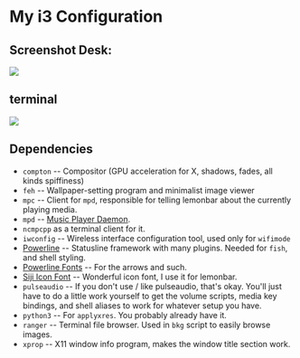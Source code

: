 # My i3 Configuration 


## Screenshot Desk:
![](https://raw.githubusercontent.com/magdeoz/i3-Arch-config/master/screen/2016-04-06-185606_1366x768_scrot.png)

## terminal
![](https://raw.githubusercontent.com/magdeoz/i3-Arch-config/master/screen/2016-05-10-162055_1366x768_scrot.png)

## Dependencies

* `compton` -- Compositor (GPU acceleration for X, shadows, fades, all kinds spiffiness)
* `feh` -- Wallpaper-setting program and minimalist image viewer
* `mpc` -- Client for `mpd`, responsible for telling lemonbar about the currently playing media.
* `mpd` -- [Music Player Daemon](https://wiki.archlinux.org/index.php/Music_Player_Daemon#Setup).
* `ncmpcpp` as a terminal client for it.
* `iwconfig` -- Wireless interface configuration tool, used only for `wifimode`
* [Powerline](http://powerline.readthedocs.org/en/master/) -- Statusline framework with many plugins. Needed for `fish`, and shell styling.
* [Powerline Fonts](https://github.com/powerline/fonts) -- For the arrows and such.
* [Siji Icon Font](https://github.com/gstk/siji) -- Wonderful icon font, I use it for lemonbar.
* `pulseaudio` -- If you don't use / like pulseaudio, that's okay. You'll just have to do a little work yourself to get the volume scripts, media key bindings,
  and shell aliases to work for whatever setup you have.
* `python3` -- For `applyxres`. You probably already have it.
* `ranger` -- Terminal file browser. Used in `bkg` script to easily browse images.
* `xprop` -- X11 window info program, makes the window title section work.
